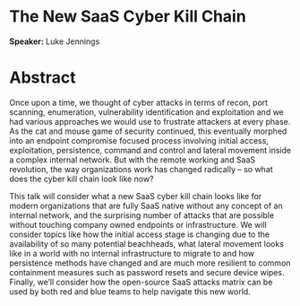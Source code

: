# The New SaaS Cyber Kill Chain

**Speaker:** Luke Jennings

# Abstract

Once upon a time, we thought of cyber attacks in terms of recon, port scanning, enumeration, 
vulnerability identification and exploitation and we had various approaches we would use to frustrate 
attackers at every phase. As the cat and mouse game of security continued, this eventually morphed 
into an endpoint compromise focused process involving initial access, exploitation, persistence, 
command and control and lateral movement inside a complex internal network. But with the remote 
working and SaaS revolution, the way organizations work has changed radically – so what does the 
cyber kill chain look like now?

This talk will consider what a new SaaS cyber kill chain looks like for modern organizations that 
are fully SaaS native without any concept of an internal network, and the surprising number of attacks 
that are possible without touching company owned endpoints or infrastructure. We will consider topics 
like how the initial access stage is changing due to the availability of so many potential beachheads, 
what lateral movement looks like in a world with no internal infrastructure to migrate to and how 
persistence methods have changed and are much more resilient to common containment measures such as 
password resets and secure device wipes. Finally, we’ll consider how the open-source SaaS attacks 
matrix can be used by both red and blue teams to help navigate this new world.